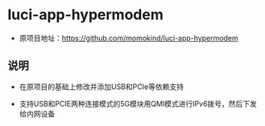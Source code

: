 # luci-app-hypermodem

- 原项目地址：https://github.com/momokind/luci-app-hypermodem

## 说明

- 在原项目的基础上修改并添加USB和PCIe等依赖支持

- 支持USB和PCIE两种连接模式的5G模块用QMI模式进行IPv6拨号，然后下发给内网设备

